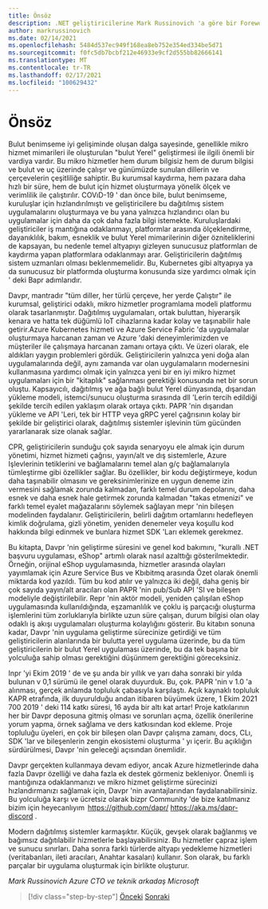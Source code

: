 ```yaml
---
title: Önsöz
description: .NET geliştiricilerine Mark Russinovich 'a göre bir Foreword-DAPR
author: markrussinovich
ms.date: 02/14/2021
ms.openlocfilehash: 5484d537ec949f168ea8eb752e354ed334be5d71
ms.sourcegitcommit: f0fc5db7bcbf212e46933e9cf2d555bb82666141
ms.translationtype: MT
ms.contentlocale: tr-TR
ms.lasthandoff: 02/17/2021
ms.locfileid: "100629432"
---
```

# <a name="foreword"></a>Önsöz

Bulut benimseme iyi gelişiminde oluşan dalga sayesinde, genellikle mikro hizmet mimarileri ile oluşturulan "bulut Yerel" geliştirmesi ile ilgili önemli bir vardiya vardır. Bu mikro hizmetler hem durum bilgisiz hem de durum bilgisi ve bulut ve uç üzerinde çalışır ve günümüzde sunulan dillerin ve çerçevelerin çeşitliliğe sahiptir. Bu kurumsal kaydırma, hem pazara daha hızlı bir süre, hem de bulut için hizmet oluşturmaya yönelik ölçek ve verimlilik ile çalıştırılır. COVıD-19 ' dan önce bile, bulut benimseme, kuruluşlar için hızlandırılmıştı ve geliştiricilere bu dağıtılmış sistem uygulamalarını oluşturmaya ve bu yana yalnızca hızlandırıcı olan bu uygulamalar için daha da çok daha fazla bilgi istemekte. Kuruluşlardaki geliştiriciler iş mantığına odaklanmayı, platformlar arasında ölçeklendirme, dayanıklılık, bakım, esneklik ve bulut Yerel mimarilerinin diğer özniteliklerini de kapsayan, bu nedenle temel altyapıyı gizleyen sunucusuz platformları de kaydırma yapan platformlara odaklanmayı arar. Geliştiricilerin dağıtılmış sistem uzmanları olması beklenmemelidir. Bu, Kubernetes gibi altyapıya ya da sunucusuz bir platformda oluşturma konusunda size yardımcı olmak için ' deki Bapr adımlarıdır.

Davpr, mantradır "tüm diller, her türlü çerçeve, her yerde Çalıştır" ile kurumsal, geliştirici odaklı, mikro hizmetler programlama modeli platformu olarak tasarlanmıştır. Dağıtılmış uygulamaları, ortak buluttan, hiyerarşik kenara ve hatta tek düğümlü IoT cihazlarına kadar kolay ve taşınabilir hale getirir.Azure Kubernetes hizmeti ve Azure Service Fabric 'da uygulamalar oluşturmaya harcanan zaman ve Azure 'daki deneyimlerimizden ve müşteriler ile çalışmaya harcanan zamanı ortaya çıktı. Ve üzeri olarak, ele aldıkları yaygın problemleri gördük. Geliştiricilerin yalnızca yeni doğa alan uygulamalarında değil, aynı zamanda var olan uygulamaların modernesini kullanmasına yardımcı olmak için yalnızca yeni bir en iyi mikro hizmet uygulamaları için bir "kitaplık" sağlanması gerektiği konusunda net bir sorun oluştu. Kapsayıcılı, dağıtılmış ve ağa bağlı bulut Yerel dünyasında, dışarıdan yükleme modeli, istemci/sunucu oluşturma sırasında dll 'Lerin tercih edildiği şekilde tercih edilen yaklaşım olarak ortaya çıktı. PAPR 'nin dışarıdan yükleme ve API 'Leri, tek bir HTTP veya gRPC yerel çağrısının kolay bir şekilde bir geliştirici olarak, dağıtılmış sistemler işlevinin tüm gücünden yararlanarak size olanak sağlar.

CPR, geliştiricilerin sunduğu çok sayıda senaryoyu ele almak için durum yönetimi, hizmet hizmeti çağrısı, yayın/alt ve dış sistemlerle, Azure Işlevlerinin tetiklerini ve bağlamalarını temel alan g/ç bağlamalarıyla tümleştirme gibi özellikler sağlar. Bu özellikler, bir kodu değiştirmeye, kodun daha taşınabilir olmasını ve gereksinimlerinize en uygun deneme izin vermesini sağlamak zorunda kalmadan, farklı temel durum depolarını, daha esnek ve daha esnek hale getirmek zorunda kalmadan "takas etmenizi" ve farklı temel eyalet mağazalarını söylemek sağlayan mepr 'nin bileşen modelinden faydalanır. Geliştiricilerin, belirli dağıtım ortamlarını hedefleyen kimlik doğrulama, gizli yönetim, yeniden denemeler veya koşullu kod hakkında bilgi edinmek ve bunlara hizmet SDK 'Ları eklemek gerekmez.

Bu kitapta, Davpr 'nin geliştirme süresini ve genel kod bakımını, "kurallı .NET başvuru uygulaması, eShop" artımlı olarak nasıl azalttığı gösterilmektedir. Örneğin, orijinal eShop uygulamasında, hizmetler arasında olayları yayımlamak için Azure Service Bus ve Kbıbitmq arasında Özet olarak önemli miktarda kod yazıldı. Tüm bu kod atılır ve yalnızca iki değil, daha geniş bir çok sayıda yayın/alt aracıları olan PAPR 'nin pub/Sub API 'SI ve bileşen modeliyle değiştirilebilir. Repr 'nin aktör modeli, yeniden çalışılan eShop uygulamasında kullanıldığında, eşzamanlılık ve çoklu iş parçacığı oluşturma işlemlerini tüm zorluklarıyla birlikte uzun süre çalışan, durum bilgisi olan olay odaklı iş akışı uygulamaları oluşturma kolaylığını gösterir. Bu kitabın sonuna kadar, Davpr 'nin uygulama geliştirme sürecinize getirdiği ve tüm geliştiricilerin alanlarında bir bulutta yerel uygulama üzerinde, bu da tüm geliştiricilerin bir bulut Yerel uygulaması üzerinde, bu da tek başına bir yolculuğa sahip olması gerektiğini düşünmem gerektiğini göreceksiniz.

Inpr 'yi Ekim 2019 ' de ve şu anda bir yıllık ve yarı daha sonraki bir yılda bulunan v 0,1 sürümü ile genel olarak duyurduk. Bu, çok. PAPR 'nin v 1.0 'a alınması, gerçek anlamda topluluk çabasıyla karşılaştı. Açık kaynaklı topluluk KAPR etrafında, ilk duyurulduğu andan itibaren büyümek üzere, 1 Ekim 2021 700 2019 ' deki 114 katkı süresi, 16 ayda bir altı kat artar!  Proje katkılarının her bir Davpr deposuna gitmiş olması ve sorunları açma, özellik önerilerine yorum yapma, örnek sağlama ve ders katkısından kod ekleme. Proje topluluğu üyeleri, en çok bir bileşen olan Davpr çalışma zamanı, docs, CLı, SDK 'lar ve bileşenlerin zengin ekosistemi oluşturma ' yı içerir. Bu açıklığın sürdürülmesi, Davpr 'nin geleceği açısından önemlidir.

Davpr gerçekten kullanmaya devam ediyor, ancak Azure hizmetlerinde daha fazla Davpr özelliği ve daha fazla ek destek görmeniz bekleniyor. Önemli iş mantığınıza odaklanmanızı ve mikro hizmet geliştirme sürecinizi hızlandırmanızı sağlamak için, Davpr 'nin avantajlarından faydalanabilirsiniz. Bu yolculuğa karşı ve ücretsiz olarak bizpr Community 'de bize katılmanız bizim için heyecanlıyım  <https://github.com/dapr/> <https://aka.ms/dapr-discord> .

Modern dağıtılmış sistemler karmaşıktır. Küçük, gevşek olarak bağlanmış ve bağımsız dağıtılabilir hizmetlerle başlayabilirsiniz. Bu hizmetler çapraz işlem ve sunucu sınırları. Daha sonra farklı türlerde altyapı yedekleme hizmetleri (veritabanları, ileti aracıları, Anahtar kasaları) kullanır. Son olarak, bu farklı parçalar bir uygulama oluşturmak için birlikte oluşturur.

*Mark Russinovich* 
 *Azure CTO ve teknik arkadaş* 
 *Microsoft*

> [!div class="step-by-step"]
> [Önceki](index.md) 
>  [Sonraki](the-world-is-distributed.md)
